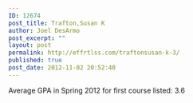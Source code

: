 ```yaml
---
ID: 12674
post_title: Trafton,Susan K
author: Joel DesArmo
post_excerpt: ""
layout: post
permalink: http://effrtlss.com/traftonsusan-k-3/
published: true
post_date: 2012-11-02 20:52:40
---
```

<p>Average GPA in Spring 2012 for first course listed: 3.6</p>